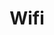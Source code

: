 ---
title: Wifi
tags: ["wifi", "internet", "connection", "wireless", "network"]
icon: wifi
svg: '<svg xmlns="http://www.w3.org/2000/svg" width="24" height="24" fill="none" viewBox="0 0 24 24" stroke-width="1.5" stroke-linecap="round" stroke-linejoin="round" stroke="currentColor"><path d="M2 9.483c5.603-5.31 14.397-5.31 20 0"/><path d="M19 12.9c-3.866-3.867-10.134-3.867-14 0m11 3.257a5.657 5.657 0 0 0-8 0m4 3.093v-.5"/></svg>'
---